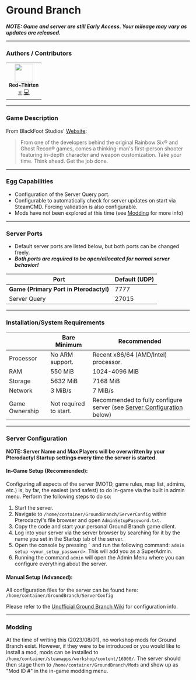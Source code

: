 # Ground Branch

***NOTE: Game and server are still Early Access. Your mileage may vary as updates are released.***
___

### Authors / Contributors

<!-- prettier-ignore-start -->
<!-- markdownlint-disable -->
<table>
    <tr>
        <td align="center">
            <a href="https://github.com/lilkingjr1">
                <img src="https://avatars.githubusercontent.com/u/4533989" width="50px;" alt=""/><br /><sub><b>Red-Thirten</b></sub>
            </a>
            <br />
            <a href="https://github.com/parkervcp/eggs/commits?author=lilkingjr1" title="Original Author">⭐</a>
            <a href="https://github.com/parkervcp/eggs/commits?author=lilkingjr1" title="Codes">💻</a>
        </td>
    </tr>
</table>
<!-- markdownlint-enable -->
<!-- prettier-ignore-end -->

___

### Game Description

From BlackFoot Studios' [Website](https://www.groundbranch.com/):
> From one of the developers behind the original Rainbow Six® and Ghost Recon® games, comes a thinking-man's first-person shooter featuring in-depth character and weapon customization. Take your time. Think ahead. Get the job done.

___

### Egg Capabilities

- Configuration of the Server Query port.
- Configurable to automatically check for server updates on start via SteamCMD. Forcing validation is also configurable.
- Mods have not been explored at this time (see [Modding](#modding) for more info)

___

### Server Ports

- Default server ports are listed below, but both ports can be changed freely.
- ***Both ports are required to be open/allocated for normal server behavior!***

| Port | Default (UDP) |
|---------|---------|
| **Game (Primary Port in Pterodactyl)** | 7777 |
| Server Query | 27015 |

___

### Installation/System Requirements

|  | Bare Minimum | Recommended |
|---------|---------|---------|
| Processor | No ARM support. | Recent x86/64 (AMD/Intel) processor. |
| RAM | 550 MiB | 1024-4096 MiB |
| Storage | 5632 MiB | 7168 MiB |
| Network | 3 MiB/s | 7 MiB/s |
| Game Ownership | Not required to start. | Recommended to fully configure server (see [Server Configuration](#server-configuration) below) |

___

### Server Configuration

**NOTE: Server Name and Max Players will be overwritten by your Pterodactyl Startup settings every time the server is started.**

#### In-Game Setup (Recommended):

Configuring all aspects of the server (MOTD, game rules, map list, admins, etc.) is, by far, the easiest (and safest) to do in-game via the built in admin menu. Perform the following steps to do so:

1. Start the server.
2. Navigate to `/home/container/GroundBranch/ServerConfig` within Pterodactyl's file browser and open `AdminSetupPassword.txt`.
3. Copy the code and start your personal Ground Branch game client.
4. Log into your server via the server browser by searching for it by the name you set in the Startup tab of the server.
5. Open the console by pressing `` ` `` and run the following command: `admin setup <your_setup_password>`. This will add you as a SuperAdmin.
6. Running the command `admin` will open the Admin Menu where you can configure everything about the server.

#### Manual Setup (Advanced):

All configuration files for the server can be found here: `/home/container/GroundBranch/ServerConfig`

Please refer to the [Unofficial Ground Branch Wiki](https://unofficialgroundbranchwiki.com/en/dedicated-servers/getting-started) for configuration info.

___

### Modding

At the time of writing this (2023/08/01), no workshop mods for Ground Branch exist. However, if they were to be introduced or you would like to install a mod, mods can be installed to `/home/container/steamapps/workshop/content/16900/`. The server should then stage them to `/home/container/GroundBranch/Mods` and show up as "Mod ID #" in the in-game modding menu.
